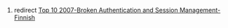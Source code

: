 1.  redirect [Top 10 2007-Broken Authentication and Session
    Management-Finnish](Top_10_2007-Broken_Authentication_and_Session_Management-Finnish "wikilink")